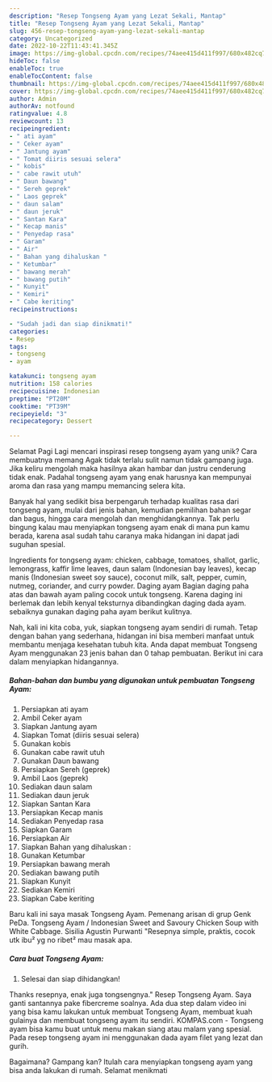 ```yaml
---
description: "Resep Tongseng Ayam yang Lezat Sekali, Mantap"
title: "Resep Tongseng Ayam yang Lezat Sekali, Mantap"
slug: 456-resep-tongseng-ayam-yang-lezat-sekali-mantap
category: Uncategorized
date: 2022-10-22T11:43:41.345Z
image: https://img-global.cpcdn.com/recipes/74aee415d411f997/680x482cq70/tongseng-ayam-foto-resep-utama.jpg
hideToc: false
enableToc: true
enableTocContent: false
thumbnail: https://img-global.cpcdn.com/recipes/74aee415d411f997/680x482cq70/tongseng-ayam-foto-resep-utama.jpg
cover: https://img-global.cpcdn.com/recipes/74aee415d411f997/680x482cq70/tongseng-ayam-foto-resep-utama.jpg
author: Admin
authorAv: notfound
ratingvalue: 4.8
reviewcount: 13
recipeingredient:
- " ati ayam"
- " Ceker ayam"
- " Jantung ayam"
- " Tomat diiris sesuai selera"
- " kobis"
- " cabe rawit utuh"
- " Daun bawang"
- " Sereh geprek"
- " Laos geprek"
- " daun salam"
- " daun jeruk"
- " Santan Kara"
- " Kecap manis"
- " Penyedap rasa"
- " Garam"
- " Air"
- " Bahan yang dihaluskan "
- " Ketumbar"
- " bawang merah"
- " bawang putih"
- " Kunyit"
- " Kemiri"
- " Cabe keriting"
recipeinstructions:

- "Sudah jadi dan siap dinikmati!"
categories:
- Resep
tags:
- tongseng
- ayam

katakunci: tongseng ayam 
nutrition: 158 calories
recipecuisine: Indonesian
preptime: "PT20M"
cooktime: "PT39M"
recipeyield: "3"
recipecategory: Dessert

---
```



Selamat Pagi Lagi mencari inspirasi resep tongseng ayam yang unik? Cara membuatnya memang Agak tidak terlalu sulit namun tidak gampang juga. Jika keliru mengolah maka hasilnya akan hambar dan justru cenderung tidak enak. Padahal tongseng ayam yang enak harusnya kan mempunyai aroma dan rasa yang mampu memancing selera kita.


Banyak hal yang sedikit bisa berpengaruh terhadap kualitas rasa dari tongseng ayam, mulai dari jenis bahan, kemudian pemilihan bahan segar dan bagus, hingga cara mengolah dan menghidangkannya. Tak perlu bingung kalau mau menyiapkan tongseng ayam enak di mana pun kamu berada, karena asal sudah tahu caranya maka hidangan ini dapat jadi suguhan spesial.

Ingredients for tongseng ayam: chicken, cabbage, tomatoes, shallot, garlic, lemongrass, kaffir lime leaves, daun salam (Indonesian bay leaves), kecap manis (Indonesian sweet soy sauce), coconut milk, salt, pepper, cumin, nutmeg, coriander, and curry powder. Daging ayam Bagian daging paha atas dan bawah ayam paling cocok untuk tongseng. Karena daging ini berlemak dan lebih kenyal teksturnya dibandingkan daging dada ayam. sebaiknya gunakan daging paha ayam berikut kulitnya.


Nah, kali ini kita coba, yuk, siapkan tongseng ayam sendiri di rumah. Tetap dengan bahan yang sederhana, hidangan ini bisa memberi manfaat untuk membantu menjaga kesehatan tubuh kita. Anda dapat membuat Tongseng Ayam menggunakan 23 jenis bahan dan 0 tahap pembuatan. Berikut ini cara dalam menyiapkan hidangannya.

<!--inarticleads1-->

##### Bahan-bahan dan bumbu yang digunakan untuk pembuatan Tongseng Ayam:

1. Persiapkan  ati ayam
1. Ambil  Ceker ayam
1. Siapkan  Jantung ayam
1. Siapkan  Tomat (diiris sesuai selera)
1. Gunakan  kobis
1. Gunakan  cabe rawit utuh
1. Gunakan  Daun bawang
1. Persiapkan  Sereh (geprek)
1. Ambil  Laos (geprek)
1. Sediakan  daun salam
1. Sediakan  daun jeruk
1. Siapkan  Santan Kara
1. Persiapkan  Kecap manis
1. Sediakan  Penyedap rasa
1. Siapkan  Garam
1. Persiapkan  Air
1. Siapkan  Bahan yang dihaluskan :
1. Gunakan  Ketumbar
1. Persiapkan  bawang merah
1. Sediakan  bawang putih
1. Siapkan  Kunyit
1. Sediakan  Kemiri
1. Siapkan  Cabe keriting


Baru kali ini saya masak Tongseng Ayam. Pemenang arisan di grup Genk PeDa. Tongseng Ayam / Indonesian Sweet and Savoury Chicken Soup with White Cabbage. Sisilia Agustin Purwanti &#34;Resepnya simple, praktis, cocok utk ibu² yg no ribet² mau masak apa. 

<!--inarticleads2-->

##### Cara buat Tongseng Ayam:


1. Selesai dan siap dihidangkan!

Thanks resepnya, enak juga tongsengnya.&#34; Resep Tongseng Ayam. Saya ganti santannya pake fibercreme soalnya. Ada dua step dalam video ini yang bisa kamu lakukan untuk membuat Tongseng Ayam, membuat kuah gulainya dan membuat tongseng ayam itu sendiri. KOMPAS.com - Tongseng ayam bisa kamu buat untuk menu makan siang atau malam yang spesial. Pada resep tongseng ayam ini menggunakan dada ayam filet yang lezat dan gurih. 

Bagaimana? Gampang kan? Itulah cara menyiapkan tongseng ayam yang bisa anda lakukan di rumah. Selamat menikmati
